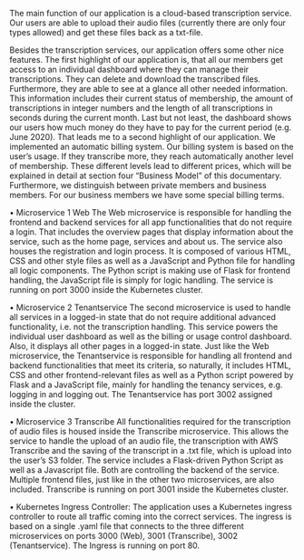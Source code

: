 The main function of our application is a cloud-based transcription service. Our users are able to upload their audio files (currently there are only four types allowed) and get these files back as a txt-file. 

Besides the transcription services, our application offers some other nice features. The first highlight of our application is, that all our members get access to an individual dashboard where they can manage their transcriptions. They can delete and download the transcribed files. Furthermore, they are able to see at a glance all other needed information. This information includes their current status of membership, the amount of transcriptions in integer numbers and the length of all transcriptions in seconds during the current month. Last but not least, the dashboard shows our users how much money do they have to pay for the current period (e.g. June 2020). 
That leads me to a second highlight of our application. We implemented an automatic billing system. Our billing system is based on the user’s usage. If they transcribe more, they reach automatically another level of membership. These different levels lead to different prices, which will be explained in detail at section four “Business Model” of this documentary. Furthermore, we distinguish between private members and business members. For our business members we have some special billing terms. 


•	Microservice 1 Web
The Web microservice is responsible for handling the frontend and backend services for all app functionalities that do not require a login. That includes the overview pages that display information about the service, such as the home page, services and about us. The service also houses the registration and login process. It is composed of various HTML, CSS and other style files as well as a JavaScript and Python file for handling all logic components. The Python script is making use of Flask for frontend handling, the JavaScript file is simply for logic handling. The service is running on port 3000 inside the Kubernetes cluster.

•	Microservice 2 Tenantservice
The second microservice is used to handle all services in a logged-in state that do not require additional advanced functionality, i.e. not the transcription handling. This service powers the individual user dashboard as well as the billing or usage control dashboard. Also, it displays all other pages in a logged-in state. Just like the Web microservice, the Tenantservice is responsible for handling all frontend and backend functionalities that meet its criteria, so naturally, it includes HTML, CSS and other frontend-relevant files as well as a Python script powered by Flask and a JavaScript file, mainly for handling the tenancy services, e.g. logging in and logging out. The Tenantservice has port 3002 assigned inside the cluster.

•	Microservice 3 Transcribe
All functionalities required for the transcription of audio files is housed inside the Transcribe microservice. This allows the service to handle the upload of an audio file, the transcription with AWS Transcribe and the saving of the transcript in a .txt file, which is upload into the user’s S3 folder. The service includes a Flask-driven Python Script as well as a Javascript file. Both are controlling the backend of the service. Multiple frontend files, just like in the other two microservices, are also included. Transcribe is running on port 3001 inside the Kubernetes cluster.

•	Kubernetes Ingress Controller:
The application uses a Kubernetes ingress controller to route all traffic coming into the correct services. The ingress is based on a single .yaml file that connects to the three different microservices on ports 3000 (Web), 3001 (Transcribe), 3002 (Tenantservice). The Ingress is running on port 80.